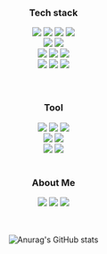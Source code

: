 
<div align="center">
<br>
<br>
  <h3>Tech stack</h3>
  	<img src="https://img.shields.io/badge/HTML5-E34F26?style=flat&logo=HTML5&logoColor=white" />
  	<img src="https://img.shields.io/badge/CSS3-1572B6?style=flat&logo=CSS3&logoColor=white" />
  	<img src="https://img.shields.io/badge/JavaScript-F7DF1E?style=flat&logo=JavaScript&logoColor=white">
  	<img src="https://img.shields.io/badge/TypeScript-3178C6?style=flat&logo=TypeScript&logoColor=white">
<br>
  	<img src="https://img.shields.io/badge/React-61DAFB?style=flat&logo=React&logoColor=white">
	<img src="https://img.shields.io/badge/Next.js-000000?style=flat&logo=Next.js&logoColor=white"> 
<br>
  	<img src="https://img.shields.io/badge/Redux-764ABC?style=flat&logo=Redux&logoColor=white">
	<img src="https://img.shields.io/badge/Recoil-3578E5?style=flat&logo=React Router&logoColor=white">
  	<img src="https://img.shields.io/badge/React Query-FF4154?style=flat&logo=React Query&logoColor=white">
<br>
	<img src="https://img.shields.io/badge/Storybook-FF4785?style=flat&logo=Storybook&logoColor=white">
  	<img src="https://img.shields.io/badge/Styled components-DB7093?style=flat&logo=styled-components&logoColor=white">
  	<img src="https://img.shields.io/badge/Tailwind CSS-06B6D4?style=flat&logo=Tailwind CSS&logoColor=white">
<br>
 
  <br>
  <br>
  <h3>Tool</h3>
  	<img src="https://img.shields.io/badge/Git-F05032?style=flat&logo=Git&logoColor=white">
	<img src="https://img.shields.io/badge/GitHub-181717?style=flat&logo=GitHub&logoColor=white">
  	<img src="https://img.shields.io/badge/Visual Studio Code-007ACC?style=flat&logo=Visual Studio Code&logoColor=white">
	<br>
	<img src="https://img.shields.io/badge/Figma-F24E1E?style=flat&logo=Figma&logoColor=white">
	<img src="https://img.shields.io/badge/Aseprite-7D929E?style=flat&logo=Aseprite&logoColor=white">
	<br>
	<img src="https://img.shields.io/badge/Slack-4A154B?style=flat&logo=Slack&logoColor=white">
	<img src="https://img.shields.io/badge/Discord-5865F2?style=flat&logo=Discord&logoColor=white">
  <br>
  <br>
  <h3>About Me</h3>
	<a href="https://peripheral-nerv.tistory.com" target="_blank"><img src="https://img.shields.io/badge/Tistory-EA4335?style=flat&logo=tistory&logoColor=white"></a>
	<a href="https://velog.io/@nemobim/posts" target="_blank"><img src="https://img.shields.io/badge/Velog-20C997?style=flat&logo=Velog&logoColor=white"></a>
   	<a href="mailto:drakequation@naver.com" target="_blank"><img src="https://img.shields.io/badge/Email-8B89CC?style=flat&logo=Mail.Ru&logoColor=white"></a>
  <br>
	<br>
	<br>
	
![Anurag's GitHub stats](https://github-readme-stats.vercel.app/api?username=nemobim&theme=vue&show_icons=true)

</div>
  <br>
  <br>

